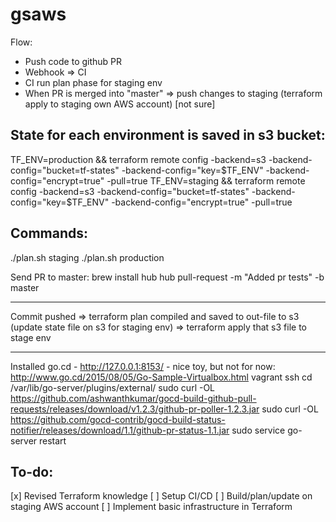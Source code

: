 # gsaws

Flow:
* Push code to github PR
* Webhook => CI
* CI run plan phase for staging env
* When PR is merged into "master" => push changes to staging (terraform apply to staging own AWS account) [not sure]


State for each environment is saved in s3 bucket:
-------------------------------------------------
TF_ENV=production && terraform remote config -backend=s3 -backend-config="bucket=tf-states" -backend-config="key=$TF_ENV" -backend-config="encrypt=true" -pull=true
TF_ENV=staging && terraform remote config -backend=s3 -backend-config="bucket=tf-states" -backend-config="key=$TF_ENV" -backend-config="encrypt=true" -pull=true


Commands:
---------
./plan.sh staging
./plan.sh production

Send PR to master:
brew install hub
hub pull-request -m "Added pr tests" -b master

---

Commit pushed => terraform plan compiled and saved to out-file to s3 (update state file on s3 for staging env) =>
terraform apply that s3 file to stage env


---
Installed go.cd - http://127.0.0.1:8153/ - nice toy, but not for now:
http://www.go.cd/2015/08/05/Go-Sample-Virtualbox.html
vagrant ssh
cd /var/lib/go-server/plugins/external/
sudo curl -OL https://github.com/ashwanthkumar/gocd-build-github-pull-requests/releases/download/v1.2.3/github-pr-poller-1.2.3.jar
sudo curl -OL https://github.com/gocd-contrib/gocd-build-status-notifier/releases/download/1.1/github-pr-status-1.1.jar
sudo service go-server restart

To-do:
------
[x] Revised Terraform knowledge
[ ] Setup CI/CD
[ ] Build/plan/update on staging AWS account
[ ] Implement basic infrastructure in Terraform